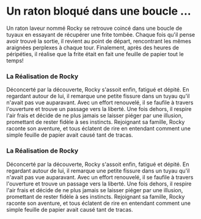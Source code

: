 # Un raton bloqué dans une boucle ...

Un raton laveur nommé Rocky se retrouve coincé dans une boucle de tuyaux en essayant de récupérer une frite tombée. Chaque fois qu'il pense avoir trouvé la sortie, il revient au point de départ, rencontrant les mêmes araignées perplexes à chaque tour. Finalement, après des heures de péripéties, il réalise que la frite était en fait une feuille de papier tout le temps!

### La Réalisation de Rocky

Déconcerté par la découverte, Rocky s'assoit enfin, fatigué et dépité. En regardant autour de lui, il remarque une petite fissure dans un tuyau qu'il n'avait pas vue auparavant. Avec un effort renouvelé, il se faufile à travers l'ouverture et trouve un passage vers la liberté. Une fois dehors, il respire l'air frais et décide de ne plus jamais se laisser piéger par une illusion, promettant de rester fidèle à ses instincts. Rejoignant sa famille, Rocky raconte son aventure, et tous éclatent de rire en entendant comment une simple feuille de papier avait causé tant de tracas.

### La Réalisation de Rocky

Déconcerté par la découverte, Rocky s'assoit enfin, fatigué et dépité. En regardant autour de lui, il remarque une petite fissure dans un tuyau qu'il n'avait pas vue auparavant. Avec un effort renouvelé, il se faufile à travers l'ouverture et trouve un passage vers la liberté. Une fois dehors, il respire l'air frais et décide de ne plus jamais se laisser piéger par une illusion, promettant de rester fidèle à ses instincts. Rejoignant sa famille, Rocky raconte son aventure, et tous éclatent de rire en entendant comment une simple feuille de papier avait causé tant de tracas.
